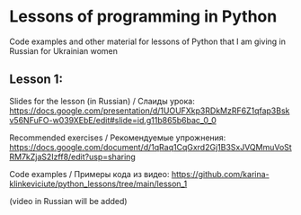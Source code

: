 # Lessons of programming in Python
Code examples and other material for lessons of Python that I am giving in Russian for Ukrainian women

## Lesson 1:

Slides for the lesson (in Russian) / Слаиды урока: https://docs.google.com/presentation/d/1UOUFXkp3RDkMzRF6Z1qfap3Bskv56NFuFO-w039XEbE/edit#slide=id.g11b865b6bac_0_0

Recommended exercises / Рекомендуемые упрожнения: https://docs.google.com/document/d/1qRaq1CqGxrd2Gj1B3SxJVQMmuVoStRM7kZjaS2Izff8/edit?usp=sharing

Code examples / Примеры кода из видео: https://github.com/karina-klinkeviciute/python_lessons/tree/main/lesson_1

(video in Russian will be added)
